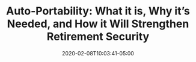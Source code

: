---
# Documentation: https://sourcethemes.com/academic/docs/managing-content/

title: "Auto-Portability: What it is, Why it’s Needed, and How it Will Strengthen Retirement Security"
authors: [Benjamin Roth, Andrew Green, and Angela Antonelli]
date: 2020-02-08T10:03:41-05:00
doi: ""

# Schedule page publish date (NOT publication's date).
publishDate: 2020-02-08T10:03:41-05:00

# Publication type.
# Legend: 0 = Uncategorized; 1 = Conference paper; 2 = Journal article;
# 3 = Preprint / Working Paper; 4 = Report; 5 = Book; 6 = Book section;
# 7 = Thesis; 8 = Patent
publication_types: ["0"]

# Publication name and optional abbreviated publication name.
publication: "Center for Retirement Initiatives"
publication_short: ""

abstract: ""

# Summary. An optional shortened abstract.
summary: ""

tags: []
categories: []
featured: false

# Custom links (optional).
#   Uncomment and edit lines below to show custom links.
# links:
# - name: Link
#   url: https://cri.georgetown.edu/auto-portability-what-it-is-why-its-needed-and-how-it-will-strengthen-retirement-security/
#   icon_pack: fas
#   icon: link

url_pdf: https://cri.georgetown.edu/auto-portability-what-it-is-why-its-needed-and-how-it-will-strengthen-retirement-security/
url_code:
url_dataset:
url_poster:
url_project:
url_slides:
url_source:
url_video:

# Featured image
# To use, add an image named `featured.jpg/png` to your page's folder. 
# Focal points: Smart, Center, TopLeft, Top, TopRight, Left, Right, BottomLeft, Bottom, BottomRight.
image:
  caption: ""
  focal_point: ""
  preview_only: false

# Associated Projects (optional).
#   Associate this publication with one or more of your projects.
#   Simply enter your project's folder or file name without extension.
#   E.g. `internal-project` references `content/project/internal-project/index.md`.
#   Otherwise, set `projects: []`.
projects: []

# Slides (optional).
#   Associate this publication with Markdown slides.
#   Simply enter your slide deck's filename without extension.
#   E.g. `slides: "example"` references `content/slides/example/index.md`.
#   Otherwise, set `slides: ""`.
slides: ""
---